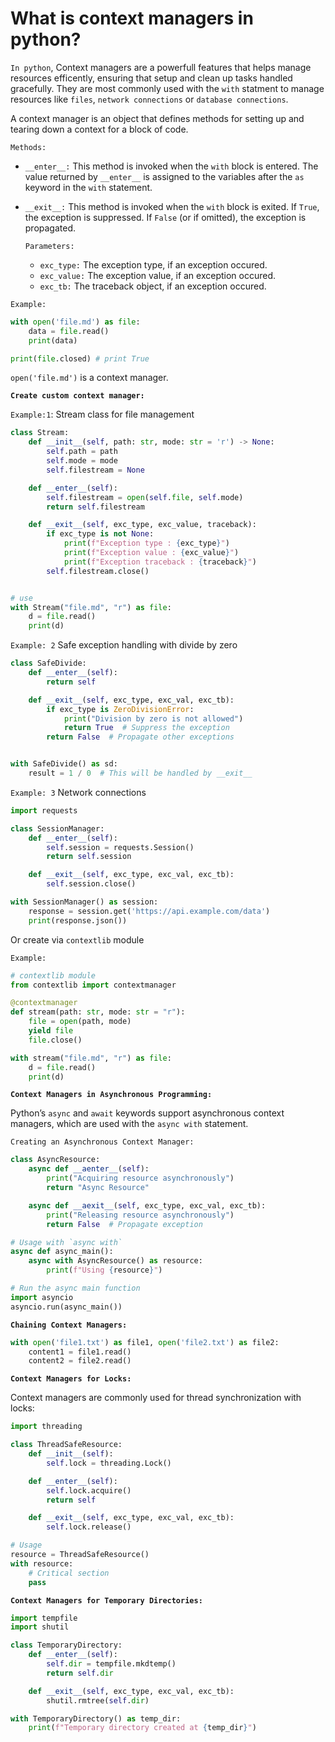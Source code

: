 # What is context managers in python?

`In python`, Context managers are a powerfull features that helps manage resources efficently, ensuring that setup and clean up tasks handled gracefully.
They are most commonly used with the `with` statment to manage resources like `files`, `network connections` or `database connections`.

A context manager is an object that defines methods for setting up and tearing down a context for a block of code.

`Methods:`

- `__enter__:`
  This method is invoked when the `with` block is entered.
  The value returned by `__enter__` is assigned to the variables after the `as` keyword in the `with` statement.

- `__exit__:` This method is invoked when the `with` block is exited. If `True`, the exception is suppressed. If `False` (or if omitted), the exception is propagated.

  `Parameters:`

  - `exc_type:` The exception type, if an exception occured.
  - `exc_value:` The exception value, if an exception occured.
  - `exc_tb:` The traceback object, if an exception occured.

`Example:`

```py
with open('file.md') as file:
    data = file.read()
    print(data)

print(file.closed) # print True
```

`open('file.md')` is a context manager.

**`Create custom context manager:`**

`Example:1`: Stream class for file management

```py
class Stream:
    def __init__(self, path: str, mode: str = 'r') -> None:
        self.path = path
        self.mode = mode
        self.filestream = None

    def __enter__(self):
        self.filestream = open(self.file, self.mode)
        return self.filestream

    def __exit__(self, exc_type, exc_value, traceback):
        if exc_type is not None:
            print(f"Exception type : {exc_type}")
            print(f"Exception value : {exc_value}")
            print(f"Exception traceback : {traceback}")
        self.filestream.close()


# use
with Stream("file.md", "r") as file:
    d = file.read()
    print(d)

```

`Example: 2` Safe exception handling with divide by zero

```py
class SafeDivide:
    def __enter__(self):
        return self

    def __exit__(self, exc_type, exc_val, exc_tb):
        if exc_type is ZeroDivisionError:
            print("Division by zero is not allowed")
            return True  # Suppress the exception
        return False  # Propagate other exceptions


with SafeDivide() as sd:
    result = 1 / 0  # This will be handled by __exit__
```

`Example: 3` Network connections

```py
import requests

class SessionManager:
    def __enter__(self):
        self.session = requests.Session()
        return self.session

    def __exit__(self, exc_type, exc_val, exc_tb):
        self.session.close()

with SessionManager() as session:
    response = session.get('https://api.example.com/data')
    print(response.json())

```

Or create via `contextlib` module

`Example:`

```py
# contextlib module
from contextlib import contextmanager

@contextmanager
def stream(path: str, mode: str = "r"):
    file = open(path, mode)
    yield file
    file.close()

with stream("file.md", "r") as file:
    d = file.read()
    print(d)
```

**`Context Managers in Asynchronous Programming:`**

Python’s `async` and `await` keywords support asynchronous context managers, which are used with the `async with` statement.

`Creating an Asynchronous Context Manager:`

```py
class AsyncResource:
    async def __aenter__(self):
        print("Acquiring resource asynchronously")
        return "Async Resource"

    async def __aexit__(self, exc_type, exc_val, exc_tb):
        print("Releasing resource asynchronously")
        return False  # Propagate exception

# Usage with `async with`
async def async_main():
    async with AsyncResource() as resource:
        print(f"Using {resource}")

# Run the async main function
import asyncio
asyncio.run(async_main())
```

**`Chaining Context Managers:`**

```py
with open('file1.txt') as file1, open('file2.txt') as file2:
    content1 = file1.read()
    content2 = file2.read()
```

**`Context Managers for Locks:`**

Context managers are commonly used for thread synchronization with locks:

```py
import threading

class ThreadSafeResource:
    def __init__(self):
        self.lock = threading.Lock()

    def __enter__(self):
        self.lock.acquire()
        return self

    def __exit__(self, exc_type, exc_val, exc_tb):
        self.lock.release()

# Usage
resource = ThreadSafeResource()
with resource:
    # Critical section
    pass
```

**`Context Managers for Temporary Directories:`**

```py
import tempfile
import shutil

class TemporaryDirectory:
    def __enter__(self):
        self.dir = tempfile.mkdtemp()
        return self.dir

    def __exit__(self, exc_type, exc_val, exc_tb):
        shutil.rmtree(self.dir)

with TemporaryDirectory() as temp_dir:
    print(f"Temporary directory created at {temp_dir}")
```
